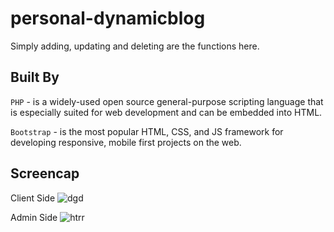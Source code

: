 # personal-dynamicblog
Simply adding, updating and deleting are the functions here. 

## Built By
``PHP`` - is a widely-used open source general-purpose scripting language that is especially suited for web development and can be embedded into HTML.

``Bootstrap`` - is the most popular HTML, CSS, and JS framework for developing responsive, mobile first projects on the web.

## Screencap
Client Side
![dgd](https://cloud.githubusercontent.com/assets/24410101/21180900/1c34df58-c236-11e6-8a5a-3210d70a5716.jpg)

Admin Side
![htrr](https://cloud.githubusercontent.com/assets/24410101/21180919/34a89cd2-c236-11e6-801b-b1f7d1d54eb9.jpg)
